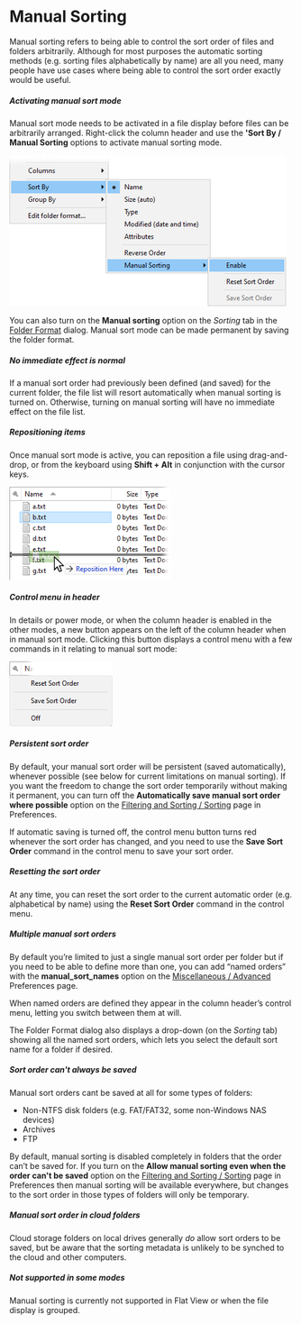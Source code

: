 # Manual Sorting

Manual sorting refers to being able to control the sort order of files and folders arbitrarily. Although for most purposes the automatic sorting methods (e.g. sorting files alphabetically by name) are all you need, many people have use cases where being able to control the sort order exactly would be useful.

##### Activating manual sort mode

Manual sort mode needs to be activated in a file display before files can be arbitrarily arranged. Right-click the column header and use the **'Sort By / Manual Sorting** options to activate manual sorting mode.

![](/Manual/images/media/13/manual_sort_menu.png)

You can also turn on the **Manual sorting** option on the *Sorting* tab in the [Folder Format](../folder_options/RAEDME.md) dialog. Manual sort mode can be made permanent by saving the folder format.

##### No immediate effect is normal

If a manual sort order had previously been defined (and saved) for the current folder, the file list will resort automatically when manual sorting is turned on. Otherwise, turning on manual sorting will have no immediate effect on the file list.

##### Repositioning items

Once manual sort mode is active, you can reposition a file using drag-and-drop, or from the keyboard using **Shift + Alt** in conjunction with the cursor keys.

![](/Manual/images/media/13/manual_sort_repos.png)

##### Control menu in header

In details or power mode, or when the column header is enabled in the other modes, a new button appears on the left of the column header when in manual sort mode. Clicking this button displays a control menu with a few commands in it relating to manual sort mode:

![](/Manual/images/media/13/manual_sort_control.png) 

##### Persistent sort order

By default, your manual sort order will be persistent (saved automatically), whenever possible (see below for current limitations on manual sorting). If you want the freedom to change the sort order temporarily without making it permanent, you can turn off the **Automatically save manual sort order where possible** option on the [Filtering and Sorting / Sorting](/Manual/preferences/preferences_categories/filtering_and_sorting/sorting.md) page in Preferences.

If automatic saving is turned off, the control menu button turns red whenever the sort order has changed, and you need to use the **Save Sort Order** command in the control menu to save your sort order.

##### Resetting the sort order

At any time, you can reset the sort order to the current automatic order (e.g. alphabetical by name) using the **Reset Sort Order** command in the control menu.

##### Multiple manual sort orders

By default you’re limited to just a single manual sort order per folder but if you need to be able to define more than one, you can add “named orders” with the **manual_sort_names** option on the [Miscellaneous / Advanced](/Manual/preferences/preferences_categories/miscellaneous/advanced_options.md) Preferences page.

When named orders are defined they appear in the column header’s control menu, letting you switch between them at will.

The Folder Format dialog also displays a drop-down (on the *Sorting* tab) showing all the named sort orders, which lets you select the default sort name for a folder if desired.

##### Sort order can't always be saved

Manual sort orders cant be saved at all for some types of folders:

- Non-NTFS disk folders (e.g. FAT/FAT32, some non-Windows NAS devices)
- Archives
- FTP

By default, manual sorting is disabled completely in folders that the order can’t be saved for. If you turn on the **Allow manual sorting even when the order can't be saved** option on the [Filtering and Sorting / Sorting](/Manual/preferences/preferences_categories/filtering_and_sorting/sorting.md) page in Preferences then manual sorting will be available everywhere, but changes to the sort order in those types of folders will only be temporary.

##### Manual sort order in cloud folders

Cloud storage folders on local drives generally *do* allow sort orders to be saved, but be aware that the sorting metadata is unlikely to be synched to the cloud and other computers.

##### Not supported in some modes

Manual sorting is currently not supported in Flat View or when the file display is grouped.
